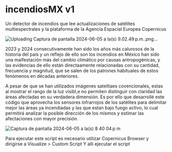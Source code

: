 # incendiosMX v1
Un detector de incendios que lee actualizaciones de satélites multiespectrales y la plataforma de la Agencia Espacial Europea Copernicus


![Uploading Captura de pantalla 2024-06-05 a la(s) 9.02.49 p.m..png…]()





2023 y 2024 consecutivamente han sido los años más calurosos de la historia del país y un reflejo de ello son los incendios en México han sido una maifestación más del cambio climático por causas antropogénicas, y las evidencias de ello están directaamente relacionadas con su cantidad, frecuencia y magnitud, que se salen de los patrones habituales de estos fenómenos en décadas anteriores.


A pesar de que se han utilizados imágenes satelitaes covencionales, estas al mostrar el rango de la luz visibl,e no permiten distinguir con claridad las áreas afectadas en su verdadera dimensión. Es por ello que desarrollé este código que aprovecha los sensores infrarrojos de los satélites para delimitar mejor las áreas ya incendiadas y las que estan bajo fuego activo, lo cual permitirá analizar la posible dirección de los mismos y  estimar las afectaciones con mayor precisión.

![Captura de pantalla 2024-06-05 a la(s) 8 40 04 p m](https://github.com/ArkVault/incendiosMX/assets/77123356/ae59b865-f281-410c-aff4-259fb2888008)

Para ejecutar este script es necesario utilizar Copernicus Browser y dirigirse a Visualize > Custom Script
Y alli ejecutar el script
